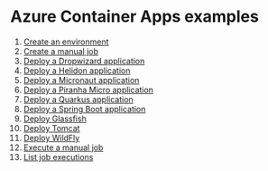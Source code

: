 # Azure Container Apps examples

1. [Create an environment](create-environment/README.md)
2. [Create a manual job](create-manual-job/README.md) 
3. [Deploy a Dropwizard application](dropwizard/README.md)
4. [Deploy a Helidon application](helidon/README.md)
5. [Deploy a Micronaut application](micronaut/README.md)
6. [Deploy a Piranha Micro application](piranha/README.md)
7. [Deploy a Quarkus application](quarkus/README.md)
8. [Deploy a Spring Boot application](springboot/README.md)
9. [Deploy Glassfish](glassfish/README.md)
10. [Deploy Tomcat](tomcat/README.md)
11. [Deploy WildFly](wildfly/README.md)
12. [Execute a manual job](execute-manual-job/README.md)
13. [List job executions](list-job-executions/README.md)

<!-- workflow.run() 

  exit 0
  
  -->
